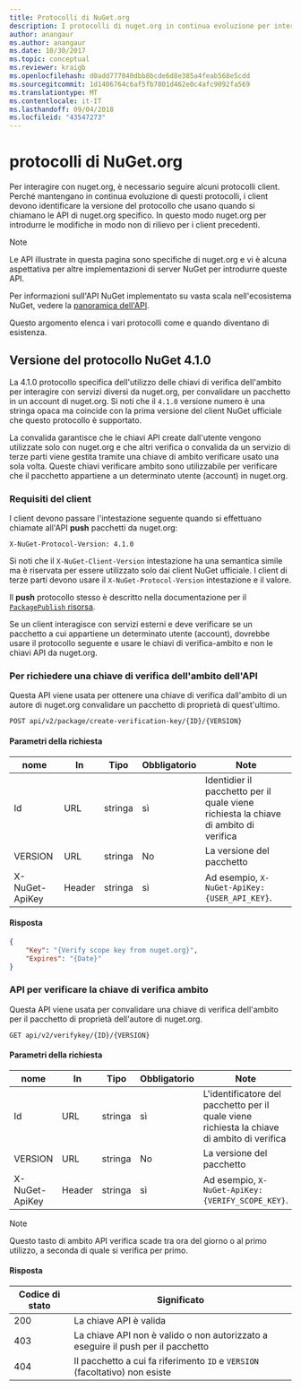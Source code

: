 ```yaml
---
title: Protocolli di NuGet.org
description: I protocolli di nuget.org in continua evoluzione per interagire con i client NuGet.
author: anangaur
ms.author: anangaur
ms.date: 10/30/2017
ms.topic: conceptual
ms.reviewer: kraigb
ms.openlocfilehash: d0add777040dbb8bcde6d8e385a4feab568e5cdd
ms.sourcegitcommit: 1d1406764c6af5fb7801d462e0c4afc9092fa569
ms.translationtype: MT
ms.contentlocale: it-IT
ms.lasthandoff: 09/04/2018
ms.locfileid: "43547273"
---
```

# <a name="nugetorg-protocols"></a>protocolli di NuGet.org

Per interagire con nuget.org, è necessario seguire alcuni protocolli client. Perché mantengano in continua evoluzione di questi protocolli, i client devono identificare la versione del protocollo che usano quando si chiamano le API di nuget.org specifico. In questo modo nuget.org per introdurre le modifiche in modo non di rilievo per i client precedenti.

> [!Note]
> Le API illustrate in questa pagina sono specifiche di nuget.org e vi è alcuna aspettativa per altre implementazioni di server NuGet per introdurre queste API. 

Per informazioni sull'API NuGet implementato su vasta scala nell'ecosistema NuGet, vedere la [panoramica dell'API](overview.md).

Questo argomento elenca i vari protocolli come e quando diventano di esistenza.

## <a name="nuget-protocol-version-410"></a>Versione del protocollo NuGet 4.1.0

La 4.1.0 protocollo specifica dell'utilizzo delle chiavi di verifica dell'ambito per interagire con servizi diversi da nuget.org, per convalidare un pacchetto in un account di nuget.org. Si noti che il `4.1.0` versione numero è una stringa opaca ma coincide con la prima versione del client NuGet ufficiale che questo protocollo è supportato.

La convalida garantisce che le chiavi API create dall'utente vengono utilizzate solo con nuget.org e che altri verifica o convalida da un servizio di terze parti viene gestita tramite una chiave di ambito verificare usato una sola volta. Queste chiavi verificare ambito sono utilizzabile per verificare che il pacchetto appartiene a un determinato utente (account) in nuget.org.

### <a name="client-requirement"></a>Requisiti del client

I client devono passare l'intestazione seguente quando si effettuano chiamate all'API **push** pacchetti da nuget.org:

    X-NuGet-Protocol-Version: 4.1.0

Si noti che il `X-NuGet-Client-Version` intestazione ha una semantica simile ma è riservata per essere utilizzato solo dai client NuGet ufficiale. I client di terze parti devono usare il `X-NuGet-Protocol-Version` intestazione e il valore.

Il **push** protocollo stesso è descritto nella documentazione per il [ `PackagePublish` risorsa](package-publish-resource.md).

Se un client interagisce con servizi esterni e deve verificare se un pacchetto a cui appartiene un determinato utente (account), dovrebbe usare il protocollo seguente e usare le chiavi di verifica-ambito e non le chiavi API da nuget.org.

### <a name="api-to-request-a-verify-scope-key"></a>Per richiedere una chiave di verifica dell'ambito dell'API

Questa API viene usata per ottenere una chiave di verifica dall'ambito di un autore di nuget.org convalidare un pacchetto di proprietà di quest'ultimo.

    POST api/v2/package/create-verification-key/{ID}/{VERSION}

#### <a name="request-parameters"></a>Parametri della richiesta

nome           | In     | Tipo   | Obbligatorio | Note
-------------- | ------ | ------ | -------- | -----
Id             | URL    | stringa | sì      | Identidier il pacchetto per il quale viene richiesta la chiave di ambito di verifica
VERSION        | URL    | stringa | No       | La versione del pacchetto
X-NuGet-ApiKey | Header | stringa | sì      | Ad esempio, `X-NuGet-ApiKey: {USER_API_KEY}`.

#### <a name="response"></a>Risposta

```json
{
    "Key": "{Verify scope key from nuget.org}",
    "Expires": "{Date}"
}
```

### <a name="api-to-verify-the-verify-scope-key"></a>API per verificare la chiave di verifica ambito

Questa API viene usata per convalidare una chiave di verifica dell'ambito per il pacchetto di proprietà dell'autore di nuget.org.

    GET api/v2/verifykey/{ID}/{VERSION}

#### <a name="request-parameters"></a>Parametri della richiesta

nome           | In     | Tipo   | Obbligatorio | Note
-------------  | ------ | ------ | -------- | -----
Id             | URL    | stringa | sì      | L'identificatore del pacchetto per il quale viene richiesta la chiave di ambito di verifica
VERSION        | URL    | stringa | No       | La versione del pacchetto
X-NuGet-ApiKey | Header | stringa | sì      | Ad esempio, `X-NuGet-ApiKey: {VERIFY_SCOPE_KEY}`.

> [!Note]
> Questo tasto di ambito API verifica scade tra ora del giorno o al primo utilizzo, a seconda di quale si verifica per primo.

#### <a name="response"></a>Risposta

Codice di stato | Significato
----------- | -------
200         | La chiave API è valida
403         | La chiave API non è valido o non autorizzato a eseguire il push per il pacchetto
404         | Il pacchetto a cui fa riferimento `ID` e `VERSION` (facoltativo) non esiste

